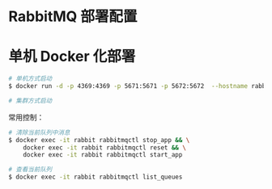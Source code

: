 # RabbitMQ 部署配置

# 单机 Docker 化部署

```sh
# 单机方式启动
$ docker run -d -p 4369:4369 -p 5671:5671 -p 5672:5672  --hostname rabbit --name rabbit rabbitmq:3

# 集群方式启动
```

常用控制：

```sh
# 清除当前队列中消息
$ docker exec -it rabbit rabbitmqctl stop_app && \
    docker exec -it rabbit rabbitmqctl reset && \
    docker exec -it rabbit rabbitmqctl start_app

# 查看当前队列
$ docker exec -it rabbit rabbitmqctl list_queues
```
